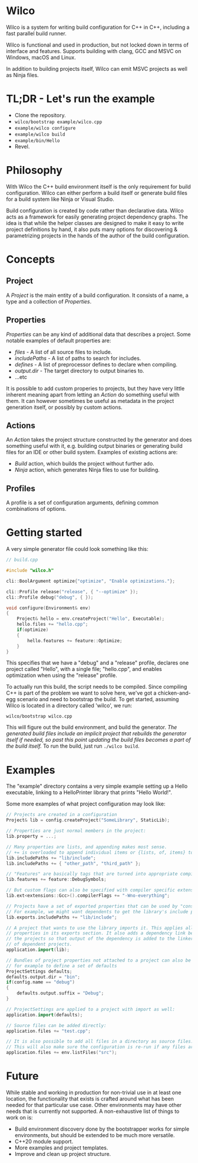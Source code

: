 # Wilco
Wilco is a system for writing build configuration for C++ in C++, including a fast parallel build runner.

Wilco is functional and used in production, but not locked down in terms of interface and features. Supports building with clang, GCC and MSVC on Windows, macOS and Linux.

In addition to building projects itself, Wilco can emit MSVC projects as well as Ninja files.

# TL;DR - Let's run the example

- Clone the repository.
- `wilco/bootstrap example/wilco.cpp`
- `example/wilco configure`
- `example/wilco build`
- `example/bin/Hello`
- Revel.

# Philosophy

With Wilco the C++ build environment itself is the only requirement for build configuration. Wilco can either perform a build itself or generate build files for a build system like Ninja or Visual Studio.

Build configuration is created by code rather than declarative data. Wilco acts as a framework for easily generating project dependency graphs. The idea is that while the helper classes are designed to make it easy to write project definitions by hand, it also puts many options for discovering & parametrizing projects in the hands of the author of the build configuration.

# Concepts
## Project
A *Project* is the main entity of a build configuration. It consists of a name, a type and a collection of *Properties*.

## Properties
*Properties* can be any kind of additional data that describes a project. Some notable examples of default properties are:
* *files* - A list of all source files to include.
* *includePaths* - A list of paths to search for includes.
* *defines* - A list of preprocessor defines to declare when compiling.
* *output.dir* - The target directory to output binaries to.
* ...etc

It is possible to add custom properies to projects, but they have very little inherent meaning apart from letting an *Action* do something useful with them. It can however sometimes be useful as metadata in the project generation itself, or possibly by custom actions.

## Actions
An *Action* takes the project structure constructed by the generator and does something useful with it, e.g. building output binaries or generating build files for an IDE or other build system. Examples of existing actions are:
* *Build* action, which builds the project without further ado.
* *Ninja* action, which generates Ninja files to use for building.

## Profiles
A profile is a set of configuration arguments, defining common combinations of options.

# Getting started

A very simple generator file could look something like this:
```c++
// build.cpp

#include "wilco.h"

cli::BoolArgument optimize{"optimize", "Enable optimizations."};

cli::Profile release("release", { "--optimize" });
cli::Profile debug("debug", { });

void configure(Environment& env)
{
    Project& hello = env.createProject("Hello", Executable);
    hello.files += "hello.cpp";
    if(optimize)
    {
        hello.features += feature::Optimize;
    }
}
```

This specifies that we have a "debug" and a "release" profile, declares one project called "Hello", with a single file; "hello.cpp", and enables optimization when using the "release" profile.

To actually run this build, the script needs to be compiled. Since compiling C++ is part of the problem we want to solve here, we've got a chicken-and-egg scenario and need to bootstrap the build. To get started, assuming Wilco is located in a directory called 'wilco', we run:
```
wilco/bootstrap wilco.cpp
```
This will figure out the build environment, and build the generator. *The generated build files include an implicit project that rebuilds the generator itself if needed, so past this point updating the build files becomes a part of the build itself.* To run the build, just run `./wilco build`.

# Examples
The "example" directory contains a very simple example setting up a Hello executable, linking to a HelloPrinter library that prints "Hello World!".

Some more examples of what project configuration may look like:
```c++
// Projects are created in a configuration
Project& lib = config.createProject("SomeLibrary", StaticLib);

// Properties are just normal members in the project:
lib.property = ...;

// Many properties are lists, and appending makes most sense.
// += is overloaded to append individual items or {lists, of, items} to list properties
lib.includePaths += "lib/include";
lib.includePaths += { "other_path", "third_path" };

// "Features" are basically tags that are turned into appropriate compiler flags when compiling
lib.features += feature::DebugSymbols;

// But custom flags can also be specified with compiler specific extensions
lib.ext<extensions::Gcc>().compilerFlags += "-Wno-everything";

// Projects have a set of exported properties that can be used by "consumers" of the project
// For example, we might want dependents to get the library's include path as well:
lib.exports.includePaths += "lib/include";

// A project that wants to use the library imports it. This applies all the
// properties in its exports section. It also adds a dependency link between
// the projects so that output of the dependency is added to the linker input
// of dependent projects.
application.import(lib);

// Bundles of project properties not attached to a project can also be created,
// for example to define a set of defaults
ProjectSettings defaults;
defaults.output.dir = "bin";
if(config.name == "debug")
{
    defaults.output.suffix = "Debug";
}

// ProjectSettings are applied to a project with import as well:
application.import(defaults);

// Source files can be added directly:
application.files += "test.cpp";

// It is also possible to add all files in a directory as source files.
// This will also make sure the configuration is re-run if any files are added or removed
application.files += env.listFiles("src");
```

# Future

While stable and working in production for non-trivial use in at least one location, the functionality that exists is crafted around what has been needed for that particular use case. Other environments may have other needs that is currently not supported. 
A non-exhaustive list of things to work on is:
* Build environment discovery done by the bootstrapper works for simple environments, but should be extended to be much more versatile.
* C++20 module support.
* More examples and project templates.
* Improve and clean up project structure.